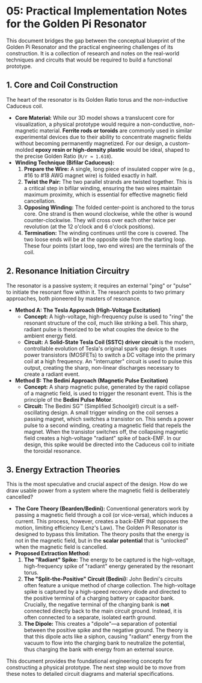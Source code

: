 # 05: Practical Implementation Notes for the Golden Pi Resonator

This document bridges the gap between the conceptual blueprint of the Golden Pi Resonator and the practical engineering challenges of its construction. It is a collection of research and notes on the real-world techniques and circuits that would be required to build a functional prototype.

## 1. Core and Coil Construction

The heart of the resonator is its Golden Ratio torus and the non-inductive Caduceus coil.

*   **Core Material:** While our 3D model shows a translucent core for visualization, a physical prototype would require a non-conductive, non-magnetic material. **Ferrite rods or toroids** are commonly used in similar experimental devices due to their ability to concentrate magnetic fields without becoming permanently magnetized. For our design, a custom-molded **epoxy resin or high-density plastic** would be ideal, shaped to the precise Golden Ratio (`R/r ≈ 1.618`).
*   **Winding Technique (Bifilar Caduceus):**
    1.  **Prepare the Wire:** A single, long piece of insulated copper wire (e.g., #16 to #18 AWG magnet wire) is folded exactly in half.
    2.  **Twist the Pair:** The two parallel strands are twisted together. This is a critical step in bifilar winding, ensuring the two wires maintain maximum proximity, which is essential for effective magnetic field cancellation.
    3.  **Opposing Winding:** The folded center-point is anchored to the torus core. One strand is then wound clockwise, while the other is wound counter-clockwise. They will cross over each other twice per revolution (at the 12 o'clock and 6 o'clock positions).
    4.  **Termination:** The winding continues until the core is covered. The two loose ends will be at the opposite side from the starting loop. These four points (start loop, two end wires) are the terminals of the coil.

## 2. Resonance Initiation Circuitry

The resonator is a passive system; it requires an external "ping" or "pulse" to initiate the resonant flow within it. The research points to two primary approaches, both pioneered by masters of resonance.

*   **Method A: The Tesla Approach (High-Voltage Excitation)**
    *   **Concept:** A high-voltage, high-frequency pulse is used to "ring" the resonant structure of the coil, much like striking a bell. This sharp, radiant pulse is theorized to be what couples the device to the ambient energy field.
    *   **Circuit:** A **Solid-State Tesla Coil (SSTC) driver circuit** is the modern, controllable evolution of Tesla's original spark gap design. It uses power transistors (MOSFETs) to switch a DC voltage into the primary coil at a high frequency. An "interrupter" circuit is used to pulse this output, creating the sharp, non-linear discharges necessary to create a radiant event.
*   **Method B: The Bedini Approach (Magnetic Pulse Excitation)**
    *   **Concept:** A sharp magnetic pulse, generated by the rapid collapse of a magnetic field, is used to trigger the resonant event. This is the principle of the **Bedini Pulse Motor**.
    *   **Circuit:** The Bedini SG™ (Simplified Schoolgirl) circuit is a self-oscillating design. A small trigger winding on the coil senses a passing magnet, which switches a transistor on. This sends a power pulse to a second winding, creating a magnetic field that repels the magnet. When the transistor switches off, the collapsing magnetic field creates a high-voltage "radiant" spike of back-EMF. In our design, this spike would be directed into the Caduceus coil to initiate the toroidal resonance.

## 3. Energy Extraction Theories

This is the most speculative and crucial aspect of the design. How do we draw usable power from a system where the magnetic field is deliberately cancelled?

*   **The Core Theory (Bearden/Bedini):** Conventional generators work by passing a magnetic field through a coil (or vice-versa), which induces a current. This process, however, creates a back-EMF that opposes the motion, limiting efficiency (Lenz's Law). The Golden Pi Resonator is designed to bypass this limitation. The theory posits that the energy is not in the magnetic field, but in the **scalar potential** that is "unlocked" when the magnetic field is cancelled.
*   **Proposed Extraction Method:**
    1.  **The "Radiant" Spike:** The energy to be captured is the high-voltage, high-frequency spike of "radiant" energy generated by the resonant torus.
    2.  **The "Split-the-Positive" Circuit (Bedini):** John Bedini's circuits often feature a unique method of charge collection. The high-voltage spike is captured by a high-speed recovery diode and directed to the positive terminal of a charging battery or capacitor bank. Crucially, the negative terminal of the charging bank is **not** connected directly back to the main circuit ground. Instead, it is often connected to a separate, isolated earth ground.
    3.  **The Dipole:** This creates a "dipole"—a separation of potential between the positive spike and the negative ground. The theory is that this dipole acts like a siphon, causing "radiant" energy from the vacuum to flow into the charging bank to neutralize the potential, thus charging the bank with energy from an external source.

This document provides the foundational engineering concepts for constructing a physical prototype. The next step would be to move from these notes to detailed circuit diagrams and material specifications.
